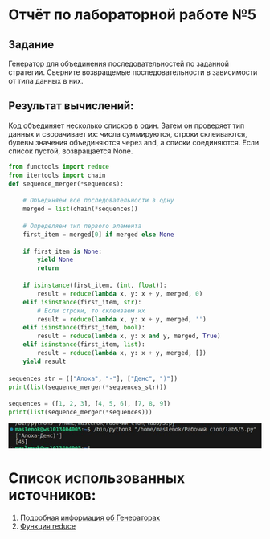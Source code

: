 # Отчёт по лабораторной работе №5

## Задание
Генератор для объединения последовательностей по заданной стратегии. Сверните возвращемые последовательности в зависимости от типа данных в них.
## Результат вычислений: 
Код объединяет несколько списков в один. Затем он проверяет тип данных и сворачивает их: числа суммируются, строки склеиваются, булевы значения объединяются через and, а списки соединяются. Если список пустой, возвращается None.
```python
from functools import reduce
from itertools import chain
def sequence_merger(*sequences):

    # Объединяем все последовательности в одну
    merged = list(chain(*sequences))

    # Определяем тип первого элемента
    first_item = merged[0] if merged else None

    if first_item is None:
        yield None
        return

    if isinstance(first_item, (int, float)):
        result = reduce(lambda x, y: x + y, merged, 0)
    elif isinstance(first_item, str):
        # Если строки, то склеиваем их
        result = reduce(lambda x, y: x + y, merged, '')
    elif isinstance(first_item, bool):
        result = reduce(lambda x, y: x and y, merged, True)
    elif isinstance(first_item, list):
        result = reduce(lambda x, y: x + y, merged, [])
    yield result

sequences_str = (["Алоха", "-"], ["Денс", ")"])
print(list(sequence_merger(*sequences_str)))

sequences = ([1, 2, 3], [4, 5, 6], [7, 8, 9])
print(list(sequence_merger(*sequences)))
```

![](https://github.com/manabreako/python/blob/main/lab5/scr/1c0a0551-e50c-47f7-8337-5a11559dac21.jpeg)

# Список использованных источников: 
1) [Подробная информация об Генераторах](https://clck.ru/MfEMS)
2) [Функция reduce](https://docs.python.org/3/search.html?q=round)


